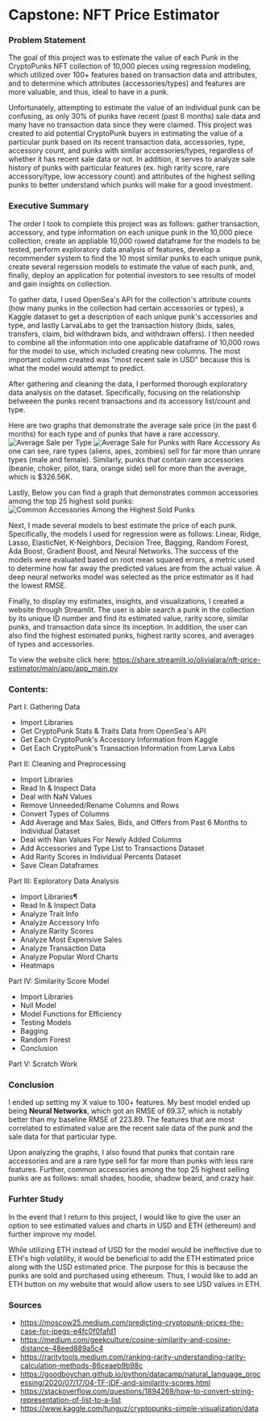 # Capstone: NFT Price Estimator

### Problem Statement
The goal of this project was to estimate the value of each Punk in the CryptoPunks NFT collection of 10,000 pieces using regression modeling, which utilized over 100+ features based on transaction data and attributes, and to determine which attributes (accessories/types) and features are more valuable, and thus, ideal to have in a punk.

Unfortunately, attempting to estimate the value of an individual punk can be confusing, as only 30% of punks have recent (past 6 months) sale data and many have no transaction data since they were claimed. This project was created to aid potential CryptoPunk buyers in estimating the value of a particular punk based on its recent transaction data, accessories, type, accessory count, and punks with similar accessories/types, regardless of whether it has recent sale data or not. In addition, it serves to analyze sale history of punks with particular features (ex. high rarity score, rare accessory/type, low accessory count) and attributes of the highest selling punks to better understand which punks will make for a good investment.

### Executive Summary
The order I took to complete this project was as follows: gather transaction, accessory, and type information on each unique punk in the 10,000 piece collection, create an appliable 10,000 rowed dataframe for the models to be tested, perform exploratory data analysis of features, develop a recommender system to find the 10 most similar punks to each unique punk, create several regerssion models to estimate the value of each punk, and, finally, deploy an application for potential investors to see results of model and gain insights on collection.

To gather data, I used OpenSea's API for the collection's attribute counts (how many punks in the collection had certain accessories or types), a Kaggle dataset to get a description of each unique punk's accessories and type, and lastly LarvaLabs to get the transaction history (bids, sales, transfers, claim, bid withdrawn bids, and withdrawn offers). I then needed to combine all the information into one applicable dataframe of 10,000 rows for the model to use, which included creating new columns. The most important column created was "most recent sale in USD" because this is what the model would attempt to predict. 

After gathering and cleaning the data, I performed thorough exploratory data analysis on the dataset. Specifically, focusing on the relationship betweeen the punks recent transactions and its accessory list/count and type. 

Here are two graphs that demonstrate the average sale price (in the past 6 months) for each type and of punks that have a rare accessory.
![Average Sale per Type](images/common-acc-of-top-sold-w-g.png)
![Average Sale for Punks with Rare Accessory](images/common-acc-of-top-sold-w-g.png)
As one can see, rare types (aliens, apes, zombies) sell for far more than unrare types (male and female). Similarly, punks that contain rare accessories (beanie, choker, pilot, tiara, orange side) sell for more than the average, which is $326.56K.

Lastly, Below you can find a graph that demonstrates common accessories among the top 25 highest sold punks: 
![Common Accessories Among the Highest Sold Punks](images/common-acc-of-top-sold-w-g.png)

Next, I made several models to best estimate the price of each punk. Specifically, the models I used for regression were as follows: Linear, Ridge, Lasso, ElasticNet, K-Neighbors, Decision Tree, Bagging, Random Forest, Ada Boost, Gradient Boost, and Neural Networks. The success of the models were evaluated based on root mean squared errors, a metric used to determine how far away the predicted values are from the actual value. A deep neural networks model was selected as the price estimator as it had the lowest RMSE. 

Finally, to display my estimates, insights, and visualizations, I created a website through Streamlit. The user is able search a punk in the collection by its unique ID number and find its estimated value, rarity score, similar punks, and transaction data since its inception. In addition, the user can also find the highest estimated punks, highest rarity scores, and averages of types and accessories. 

To view the website click here: https://share.streamlit.io/olivialara/nft-price-estimator/main/app/app_main.py

### Contents:

Part I: Gathering Data
- Import Libraries
- Get CryptoPunk Stats & Traits Data from OpenSea's API
- Get Each CryptoPunk's Accessory Information from Kaggle
- Get Each CryptoPunk's Transaction Information from Larva Labs

Part II: Cleaning and Preprocessing
- Import Libraries
- Read In & Inspect Data
- Deal with NaN Values
- Remove Unneeded/Rename Columns and Rows
- Convert Types of Columns
- Add Average and Max Sales, Bids, and Offers from Past 6 Months to Individual Dataset
- Deal with Nan Values For Newly Added Columns
- Add Accessories and Type List to Transactions Dataset
- Add Rarity Scores in Individual Percents Dataset
- Save Clean Dataframes

Part III: Exploratory Data Analysis
- Import Libraries¶
- Read In & Inspect Data
- Analyze Trait Info
- Analyze Accessory Info
- Analyze Rarity Scores
- Analyze Most Expensive Sales
- Analyze Transaction Data
- Analyze Popular Word Charts
- Heatmaps

Part IV: Similarity Score Model
- Import Libraries
- Null Model
- Model Functions for Efficiency
- Testing Models
- Bagging
- Random Forest
- Conclusion

Part V: Scratch Work

### Conclusion

I ended up setting my X value to 100+ features. My best model ended up being **Neural Networks**, which got an RMSE of 69.37, which is notably better than my baseline RMSE of 223.89. The features that are most correlated to estimated value are the recent sale data of the punk and the sale data for that particular type.

Upon analyzing the graphs, I also found that punks that contain rare accessories and are a rare type sell for far more than punks with less rare features. Further, common accessories among the top 25 highest selling punks are as follows: small shades, hoodie, shadow beard, and crazy hair. 

### Furhter Study

In the event that I return to this project, I would like to give the user an option to see estimated values and charts in USD and ETH (ethereum) and  further improve my model.


While utilizing ETH  instead of USD for the model would be ineffective due to ETH's high volatility, it would be beneficial to add the ETH estimated price along with the USD estimated price. The purpose for this is because the punks are sold and purchased using ethereum. Thus, I would like to add an ETH button on my website that would allow users to see USD values in ETH. 



### Sources
- https://moscow25.medium.com/predicting-cryptopunk-prices-the-case-for-jpegs-e4fc0f0fafd1
- https://medium.com/geekculture/cosine-similarity-and-cosine-distance-48eed889a5c4
- https://raritytools.medium.com/ranking-rarity-understanding-rarity-calculation-methods-86ceaeb9b98c
- https://goodboychan.github.io/python/datacamp/natural_language_processing/2020/07/17/04-TF-IDF-and-similarity-scores.html
- https://stackoverflow.com/questions/1894269/how-to-convert-string-representation-of-list-to-a-list
- https://www.kaggle.com/tunguz/cryptopunks-simple-visualization/data

